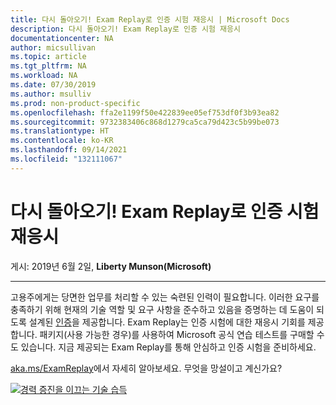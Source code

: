 ```yaml
---
title: 다시 돌아오기! Exam Replay로 인증 시험 재응시 | Microsoft Docs
description: 다시 돌아오기! Exam Replay로 인증 시험 재응시
documentationcenter: NA
author: micsullivan
ms.topic: article
ms.tgt_pltfrm: NA
ms.workload: NA
ms.date: 07/30/2019
ms.author: msulliv
ms.prod: non-product-specific
ms.openlocfilehash: ffa2e1199f50e422839ee05ef753df0f3b93ea82
ms.sourcegitcommit: 9732383406c868d1279ca5ca79d423c5b99be073
ms.translationtype: HT
ms.contentlocale: ko-KR
ms.lasthandoff: 09/14/2021
ms.locfileid: "132111067"
---
```

# <a name="its-back-get-a-retake-on-certification-exams-with-exam-replay"></a>다시 돌아오기! Exam Replay로 인증 시험 재응시

게시: 2019년 6월 2일, **Liberty Munson(Microsoft)**

___

고용주에게는 당면한 업무를 처리할 수 있는 숙련된 인력이 필요합니다. 이러한 요구를 충족하기 위해 현재의 기술 역할 및 요구 사항을 준수하고 있음을 증명하는 데 도움이 되도록 설계된 [인증](https://www.microsoft.com/learning/certification-overview.aspx)을 제공합니다. Exam Replay는 인증 시험에 대한 재응시 기회를 제공합니다. 패키지(사용 가능한 경우)를 사용하여 Microsoft 공식 연습 테스트를 구매할 수도 있습니다. 지금 제공되는 Exam Replay를 통해 안심하고 인증 시험을 준비하세요.

[aka.ms/ExamReplay](https://www.microsoft.com/learning/offers.aspx#specialoffers-examreplay)에서 자세히 알아보세요. 무엇을 망설이고 계신가요?

[![경력 증진을 이끄는 기술 습득](images/microsoft-certified-banner.png)](https://www.microsoft.com/learning/azure-training-certification.aspx?WT.icid=mva_bnr_lexawareness_usen_asi_rightrail_oct2017)

